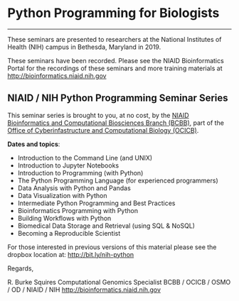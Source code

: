 # Python Programming for Biologists

---

These seminars are presented to researchers at the National Institutes of Health (NIH) campus in Bethesda, Maryland in 2019.

These seminars have been recorded. Please see the NIAID Bioinformatics Portal for the recordings of these seminars and more training materials at http://bioinformatics.niaid.nih.gov


## NIAID / NIH Python Programming Seminar Series

This seminar series is brought to you, at no cost, by the [NIAID](https://www.niaid.nih.gov/) [Bioinformatics and Computational Biosciences Branch (BCBB)](https://www.niaid.nih.gov/research/bioinformatics-computational-biosciences-branch), part of the [Office of Cyberinfastructure and Computational Biology (OCICB)](https://www.niaid.nih.gov/about/cyber-infrastructure-computational-biology-contacts).

__Dates and topics__:

- Introduction to the Command Line (and UNIX)
- Introduction to Jupyter Notebooks
- Introduction to Programming (with Python)
- The Python Programming Language (for experienced programmers)
- Data Analysis with Python and Pandas
- Data Visualization with Python
- Intermediate Python Programming and Best Practices
- Bioinformatics Programming with Python
- Building Workflows with Python
- Biomedical Data Storage and Retrieval (using SQL & NoSQL)
- Becoming a Reproducible Scientist

For those interested in previous versions of this material please see the dropbox location at: http://bit.ly/nih-python


Regards,

R. Burke Squires
Computational Genomics Specialist
BCBB / OCICB / OSMO / OD / NIAID / NIH
http://bioinformatics.niaid.nih.gov
